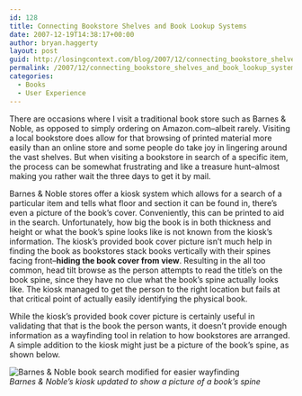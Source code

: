```yaml
---
id: 128
title: Connecting Bookstore Shelves and Book Lookup Systems
date: 2007-12-19T14:38:17+00:00
author: bryan.haggerty
layout: post
guid: http://losingcontext.com/blog/2007/12/connecting_bookstore_shelves_and_book_lookup_systems.php
permalink: /2007/12/connecting_bookstore_shelves_and_book_lookup_systems/
categories:
  - Books
  - User Experience
---
```

There are occasions where I visit a traditional book store such as Barnes & Noble, as opposed to simply ordering on Amazon.com&#8211;albeit rarely. Visiting a local bookstore does allow for that browsing of printed material more easily than an online store and some people do take joy in lingering around the vast shelves. But when visiting a bookstore in search of a specific item, the process can be somewhat frustrating and like a treasure hunt&#8211;almost making you rather wait the three days to get it by mail.

Barnes & Noble stores offer a kiosk system which allows for a search of a particular item and tells what floor and section it can be found in, there&#8217;s even a picture of the book&#8217;s cover. Conveniently, this can be printed to aid in the search. Unfortunately, how big the book is in both thickness and height or what the book&#8217;s spine looks like is not known from the kiosk&#8217;s information. The kiosk&#8217;s provided book cover picture isn&#8217;t much help in finding the book as bookstores stack books vertically with their spines facing front&#8211;**hiding the book cover from view**. Resulting in the all too common, head tilt browse as the person attempts to read the title&#8217;s on the book spine, since they have no clue what the book&#8217;s spine actually looks like. The kiosk managed to get the person to the right location but fails at that critical point of actually easily identifying the physical book.

While the kiosk&#8217;s provided book cover picture is certainly useful in validating that that is the book the person wants, it doesn&#8217;t provide enough information as a wayfinding tool in relation to how bookstores are arranged. A simple addition to the kiosk might just be a picture of the book&#8217;s spine, as shown below.

<p class="figure-centered">
  <img src='http://bryanhaggerty.com/blog/wp-content/uploads/2007/12/barnes-noble_search-find1.jpg' alt='Barnes & Noble book search modified for easier wayfinding' /><br /><em>Barnes & Noble&#8217;s kiosk updated to show a picture of a book&#8217;s spine</em>
</p>